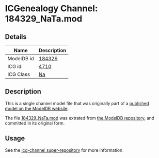 # ICGenealogy Channel: 184329\_NaTa.mod

## Details

Name | Description
---- | -----------
ModelDB id | [184329](http://senselab.med.yale.edu/ModelDB/ShowModel.cshtml?model=184329)
ICG id | [4710](http://icg.neurotheory.ox.ac.uk/channels/2/4710)
ICG Class | [Na](http://icg.neurotheory.ox.ac.uk/channels/2)

## Description

This is a single channel model file that was originally part of a [published model on the ModelDB website](http://senselab.med.yale.edu/mModelDB/ShowModel.cshtml?model=184329).

The file [184329\_NaTa.mod](184329_NaTa.mod) was extrated from [the ModelDB repository](http://senselab.med.yale.edu/ModelDB/ShowModel.cshtml?model=184329), and committed in its original form.

## Usage

See the [icg-channel super-repository](https://github.com/icgenealogy/icg-channels) for more information.